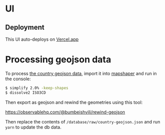 # UI

## Deployment

This UI auto-deploys on [Vercel.app](https://vercel.com/)

# Processing geojson data

To process [the country geojson data](https://github.com/undp/digital-readiness-assessment/blob/main/dashboard/UN_world_map.geojson), import it into [mapshaper](https://mapshaper.org/) and run in the console:

```bash
$ simplify 2.0% -keep-shapes
$ dissolve2 ISO3CD
```

Then export as geojson and rewind the geometries using this tool:

https://observablehq.com/@bumbeishvili/rewind-geojson

Then replace the contents of `/database/raw/country-geojson.json` and run `yarn` to update the db data.
